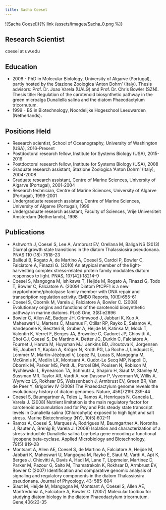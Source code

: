 ```yaml
---
title: Sacha Coesel
---
```

![Sacha Coesel]({% link /assets/images/Sacha_0.png %})

## Research Scientist
coesel at uw.edu

## Education
* 2008 - PhD in Molecular Biolology, University of Algarve (Portugal), partly hosted by the Stazione Zoologica ‘Anton Dohrn’ (Italy). Thesis advisors: Prof. Dr. Joao Varela (UALG) and Prof. Dr. Chris Bowler (SZN). Thesis title: Regulation of the carotenoid biosynthetic pathway in the green microalga Dunaliella salina and the diatom Phaeodactylum tricornutum.
* 1999 - BS in Biotechnology, Noordelijke Hogeschool Leeuwarden (Netherlands).

## Positions Held
* Research scientist, School of Oceanography, University of Washington (USA), 2016-Present
* Postdoctoral research fellow, Institute for Systems Biology (USA), 2015-2016
* Postdoctoral research fellow, Institute for Systems Biology (USA), 2008
* Graduate research assistant, Stazione Zoologica ‘Anton Dohrn’ (Italy), 2004-2008
* Graduate research assistant, Centre of Marine Sciences, University of Algarve (Portugal), 2001-2004
* Research technician, Centre of Marine Sciences, University of Algarve (Portugal), 1999-2001
* Undergraduate research assistant, Centre of Marine Sciences, University of Algarve (Portugal), 1999
* Undergraduate research assistant, Faculty of Sciences, Vrije Universiteit Amsterdam (Netherlands), 1998

## Publications
* Ashworth J, Coesel S, Lee A, Armbrust EV, Orellana M, Baliga NS (2013) Diurnal growth state transitions in the diatom Thalassiosira pseudonana. PNAS 110 (18): 7518–23
* Bailleul B, Rogato A, de Martino A, Coesel S, Cardol P, Bowler C, Falciatore A, Finazzi G. (2010) An atypical member of the light-harvesting complex stress-related protein family modulates diatom responses to light. PNAS, 107(42):18214-9
* Coesel S, Mangogna M, Ishikawa T, Heijde M, Rogato A, Finazzi G, Todo T, Bowler C, Falciatore A. (2009) Diatom PtCPF1 is a new cryptochrome/photolyase family member with DNA repair and transcription regulation activity. EMBO Reports, 10(6):655-61
* Coesel S, Oborník M, Varela J, Falciatore A, Bowler C. (2008) Evolutionary origins and functions of the carotenoid biosynthetic pathway in marine diatoms. PLoS One, 3(8):e2896
* Bowler C, Allen AE, Badger JH, Grimwood J, Jabbari K, Kuo A, Maheswari U, Martens C, Maumus F, Otillar RP, Rayko E, Salamov A, Vandepoele K, Beszteri B, Gruber A, Heijde M, Katinka M, Mock T, Valentin K, Verret F, Berges JA, Brownlee C, Cadoret JP, Chiovitti A, Choi CJ, Coesel S, De Martino A, Detter JC, Durkin C, Falciatore A, Fournet J, Haruta M, Huysman MJ, Jenkins BD, Jiroutova K, Jorgensen RE, Joubert Y, Kaplan A, Kröger N, Kroth PG, La Roche J, Lindquist E, Lommer M, Martin-Jézéquel V, Lopez PJ, Lucas S, Mangogna M, McGinnis K, Medlin LK, Montsant A, Oudot-Le Secq MP, Napoli C, Obornik M, Parker MS, Petit JL, Porcel BM, Poulsen N, Robison M, Rychlewski L, Rynearson TA, Schmutz J, Shapiro H, Siaut M, Stanley M, Sussman MR, Taylor AR, Vardi A, von Dassow P, Vyverman W, Willis A, Wyrwicz LS, Rokhsar DS, Weissenbach J, Armbrust EV, Green BR, Van de Peer Y, Grigoriev IV (2008) The Phaeodactylum genome reveals the evolutionary history of diatom genomes. Nature, 456(7219):239-44
* Coesel S, Baumgartner A, Teles L, Ramos A, Henriques N, Cancela L, Varela J. (2008) Nutrient limitation is the main regulatory factor for carotenoid accumulation and for Psy and Pds steady state transcript levels in Dunaliella salina (Chlorophyta) exposed to high light and salt stress. Marine Biotechnology (NY), 10(5):602-11
* Ramos A, Coesel S, Marques A, Rodrigues M, Baumgartner A, Noronha J, Rauter A, Brenig B, Varela J. (2008) Isolation and characterization of a stress-inducible Dunaliella salina Lcy-beta gene encoding a functional lycopene beta-cyclase. Applied Microbiology and Biotechnology, 79(5):819-28
* Montsant A, Allen AE, Coesel S, de Martino A, Falciatore A, Heijde M, Jabbari K, Maheswari U, Mangogna M, Rayko E, Siaut M, Vardi A, Apt K, Berges J, Chiovitti A, Davis A, Hadi M, Lane T, Lippmeier, Martinez D, Parker M, Pazour G, Saito M, Thamatrakoln K, Rokhsar D, Armbrust EV, Bowler C (2007) Identification and comparative genomic analysis of signaling and regulatory components in the diatom Thalassiosira pseudonana. Journal of Phycology, 43: 585-604
* Siaut M, Heijde M, Mangogna M, Montsant A, Coesel S, Allen AE, Manfredonia A, Falciatore A, Bowler C. (2007) Molecular toolbox for studying diatom biology in the diatom Phaeodactylum tricornutum. Gene,406:23-35
